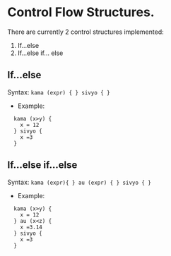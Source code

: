# Control Flow Structures.

There are currently 2 control structures implemented:

1. If...else
2. If...else if... else

## If...else

Syntax: `kama (expr) { } sivyo { }`

- Example:
``` 
  kama (x>y) { 
    x = 12
  } sivyo {
    x =3
  }
```

## If...else if...else

Syntax: `kama (expr){ } au (expr) { } sivyo { }`

- Example:
```
  kama (x>y) {
    x = 12
  } au (x<z) {
    x =3.14
  } sivyo {
    x =3
  }
```
